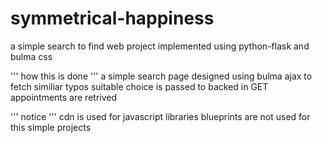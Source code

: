# symmetrical-happiness
a simple search to find web project implemented using python-flask and bulma css

''' how this is done '''
a simple search page designed using bulma
ajax to fetch similiar typos
suitable choice is passed to backed in GET
appointments are retrived

''' notice '''
cdn is used for javascript libraries
blueprints are not used for this simple projects
